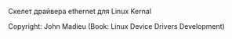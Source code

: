 Скелет драйвера ethernet для Linux Kernal


Copyright: John Madieu
(Book: Linux Device Drivers Development)
